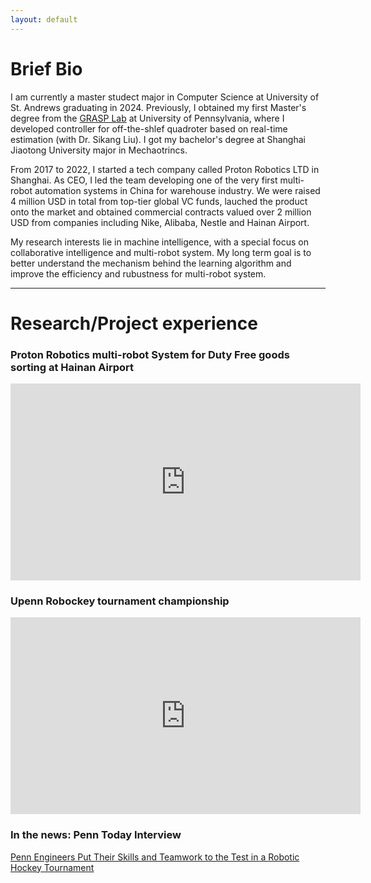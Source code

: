 ```yaml
---
layout: default
---
```

# Brief Bio

I am currently a master studect major in Computer Science at University of St. Andrews graduating in 2024. Previously, I obtained my first Master's degree from the [GRASP Lab](https://www.grasp.upenn.edu/) at University of Pennsylvania, where I developed controller for off-the-shlef quadroter based on real-time estimation (with Dr. Sikang Liu). I got my bachelor's degree at Shanghai Jiaotong University major in Mechaotrincs.

From 2017 to 2022, I started a tech company called Proton Robotics LTD in Shanghai. As CEO, I led the team developing one of the very first multi-robot automation systems in China for warehouse industry. We were raised 4 million USD in total from top-tier global VC funds, lauched the product onto the market and obtained commercial contracts valued over 2 million USD from companies including Nike, Alibaba, Nestle and Hainan Airport.

My research interests lie in machine intelligence, with a special focus on collaborative intelligence and multi-robot system. My long term goal is to better understand the mechanism behind the learning algorithm and improve the efficiency and rubustness for multi-robot system.


* * *

# Research/Project experience

### Proton Robotics multi-robot System for Duty Free goods sorting at Hainan Airport
<iframe width="560" height="315" src="https://www.youtube.com/embed/_dR4RdRS9KA?si=n0hIZWURGKzp0wKM" title="YouTube video player" frameborder="0" allow="accelerometer; autoplay; clipboard-write; encrypted-media; gyroscope; picture-in-picture; web-share" allowfullscreen></iframe>


### Upenn Robockey tournament championship

<iframe width="560" height="315" src="https://www.youtube.com/embed/t3lXov9q2Og?si=voNae0FwoSocYEi8" title="YouTube video player" frameborder="0" allow="accelerometer; autoplay; clipboard-write; encrypted-media; gyroscope; picture-in-picture; web-share" allowfullscreen></iframe>

### In the news: Penn Today Interview
[Penn Engineers Put Their Skills and Teamwork to the Test in a Robotic Hockey Tournament](https://penntoday.upenn.edu/news/penn-engineers-put-their-skills-and-teamwork-test-robotic-hockey-tournament)



